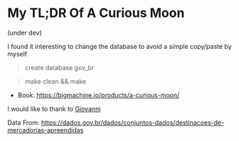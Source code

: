 # My TL;DR Of A Curious Moon

(under dev)

I found it interesting to change the database to avoid a simple copy/paste by myself

> create database gov_br

> make clean && make

* Book: https://bigmachine.io/products/a-curious-moon/

I would like to thank to [Giovanni](https://giovannipcarvalho.github.io/2023/04/03/postgresql-and-psql-in-docker.html)

Data From: https://dados.gov.br/dados/conjuntos-dados/destinacoes-de-mercadorias-apreendidas